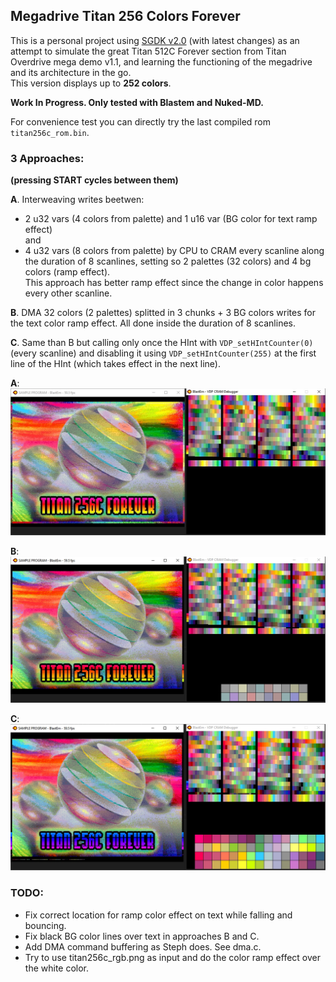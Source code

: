 ## Megadrive Titan 256 Colors Forever


This is a personal project using [SGDK v2.0](https://github.com/Stephane-D/SGDK) (with latest changes) 
as an attempt to simulate the great Titan 512C Forever section from Titan Overdrive mega demo v1.1, 
and learning the functioning of the megadrive and its architecture in the go.  
This version displays up to **252 colors**.


**Work In Progress. Only tested with Blastem and Nuked-MD.**


For convenience test you can directly try the last compiled rom `titan256c_rom.bin`.


### 3 Approaches:  
**(pressing START cycles between them)**  

**A**. Interweaving writes beetwen:
- 2 u32 vars (4 colors from palette) and 1 u16 var (BG color for text ramp effect)  
and
- 4 u32 vars (8 colors from palette)
by CPU to CRAM every scanline along the duration of 8 scanlines, setting so 2 palettes (32 colors) and 4 bg colors (ramp effect).  
This approach has better ramp effect since the change in color happens every other scanline.


**B**. DMA 32 colors (2 palettes) splitted in 3 chunks + 3 BG colors writes for the text color ramp effect. 
All done inside the duration of 8 scanlines.


**C**. Same than B but calling only once the HInt with `VDP_setHIntCounter(0)` (every scanline) and disabling it using 
`VDP_setHIntCounter(255)` at the first line of the HInt (which takes effect in the next line).


**A**:  
![titan_cpu.jpg](screenshots/titan_cpu.jpg?raw=true "titan_cpu.jpg")


**B**:  
![titan_dma.jpg](screenshots/titan_dma.jpg?raw=true "titan_dma.jpg")


**C**:  
![titan_dma_onetime.jpg](screenshots/titan_dma_onetime.jpg?raw=true "titan_dma_onetime.jpg")


### TODO:
- Fix correct location for ramp color effect on text while falling and bouncing.
- Fix black BG color lines over text in approaches B and C.
- Add DMA command buffering as Steph does. See dma.c.
- Try to use titan256c_rgb.png as input and do the color ramp effect over the white color.
